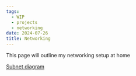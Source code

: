 ```yaml
---
tags:
  - WIP
  - projects
  - networking
date: 2024-07-26
title: Networking
---
```



This page will outline my networking setup at home

[Subnet diagram](https://visualsubnetcalc.com/index.html?c=1N4IgbiBcIEwgNCARlEBGADAOjV7GB6NANgRAGcpQMBzKkDAC3owEsWArFgaxYBsWAWxYA7FgHt6Y6AFkAhiLk0ApoOUiALmQDGqAMQAzA3IAmpkAF9EaSZGAWr6afcdphdh9YF3Y70ABZnEAAOW1BpEAAVACcAV3INZRMdfSNTc0cATjCQCIARZQhEXWhDYzNkzxAAViDMHIiASXFIlNLMpANiI0trGylUAGVlbVjo1g0ATzaQPQ6unodHAGY-XNQZyyq0Xh8YbwC1iM3HarXMIJgMBtQAcVjlBJm9bTkjTt7Yfp9j4o3ttBBX4gEogLYrA7raAnbZcDyudjw6zMeEOIA)